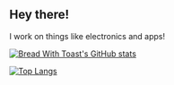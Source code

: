 ## Hey there!
I work on things like electronics and apps!

[![Bread With Toast's GitHub stats](https://github-readme-stats.vercel.app/api?username=bread-with-toast&theme=gruvbox)](https://github.com/anuraghazra/github-readme-stats)

[![Top Langs](https://github-readme-stats.vercel.app/api/top-langs/?username=bread-with-toast&layout=compact&theme=gruvbox)](https://github.com/anuraghazra/github-readme-stats)
